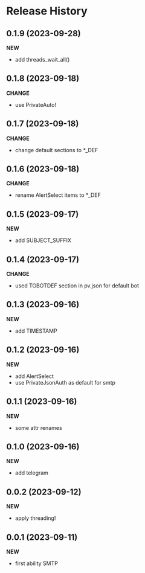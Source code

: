 Release History
===============

0.1.9 (2023-09-28)
-------------------
**NEW**
- add threads_wait_all()

0.1.8 (2023-09-18)
-------------------
**CHANGE**
- use PrivateAuto!

0.1.7 (2023-09-18)
-------------------
**CHANGE**
- change default sections to *_DEF

0.1.6 (2023-09-18)
-------------------
**CHANGE**
- rename AlertSelect items to *_DEF

0.1.5 (2023-09-17)
-------------------
**NEW**
- add SUBJECT_SUFFIX

0.1.4 (2023-09-17)
-------------------
**CHANGE**
- used TGBOTDEF section in pv.json for default bot

0.1.3 (2023-09-16)
-------------------
**NEW**
- add TIMESTAMP

0.1.2 (2023-09-16)
-------------------
**NEW**
- add AlertSelect
- use PrivateJsonAuth as default for smtp

0.1.1 (2023-09-16)
-------------------
**NEW**
- some attr renames

0.1.0 (2023-09-16)
-------------------
**NEW**
- add telegram

0.0.2 (2023-09-12)
-------------------
**NEW**
- apply threading!


0.0.1 (2023-09-11)
-------------------
**NEW**
- first ability SMTP
